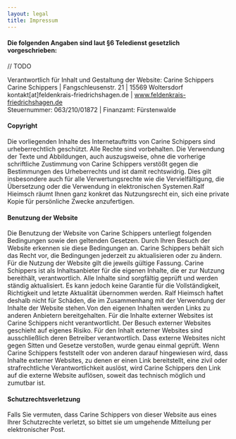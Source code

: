 ```yaml
---
layout: legal
title: Impressum
---
```


#### Die folgenden Angaben sind laut §6 Teledienst gesetzlich vorgeschrieben:

// TODO

Verantwortlich für Inhalt und Gestaltung der Website: Carine Schippers \
Carine Schippers  |  Fangschleusenstr. 21  |  15569 Woltersdorf \
kontakt[at]feldenkrais-friedrichshagen.de  |  www.feldenkrais-friedrichshagen.de \
Steuernummer: 063/210/01872  |  Finanzamt: Fürstenwalde

#### Copyright
Die vorliegenden Inhalte des Internetauftritts von Carine Schippers sind urheberrechtlich geschützt. Alle Rechte sind vorbehalten. Die Verwendung der Texte und Abbildungen, auch auszugsweise, ohne die vorherige schriftliche Zustimmung von Carine Schippers verstößt gegen die Bestimmungen des Urheberrechts und ist damit rechtswidrig. Dies gilt insbesondere auch für alle Verwertungsrechte wie die Vervielfältigung, die Übersetzung oder die Verwendung in elektronischen Systemen.Ralf Hieimsch räumt Ihnen ganz konkret das Nutzungsrecht ein, sich eine private Kopie für persönliche Zwecke anzufertigen.

#### Benutzung der Website
Die Benutzung der Website von Carine Schippers unterliegt folgenden Bedingungen sowie den geltenden Gesetzen. Durch Ihren Besuch der Website erkennen sie diese Bedingungen an. Carine Schippers behält sich das Recht vor, die Bedingungen jederzeit zu aktualisieren oder zu ändern. Für die Nutzung der Website gilt die jeweils gültige Fassung. Carine Schippers ist als Inhaltsanbieter für die eigenen Inhalte, die er zur Nutzung bereithält, verantwortlich. Alle Inhalte sind sorgfältig geprüft und werden ständig aktualisiert. Es kann jedoch keine Garantie für die Vollständigkeit, Richtigkeit und letzte Aktualität übernommen werden. Ralf Hieimsch haftet deshalb nicht für Schäden, die im Zusammenhang mit der Verwendung der Inhalte der Website stehen.Von den eigenen Inhalten werden Links zu anderen Anbietern bereitgehalten. Für die Inhalte externer Websites ist Carine Schippers nicht verantwortlicht. Der Besuch externer Websites geschieht auf eigenes Risiko. Für den Inhalt externer Websites sind ausschließlich deren Betreiber verantwortlich. Dass externe Websites nicht gegen Sitten und Gesetze verstoßen, wurde genau einmal geprüft. Wenn Carine Schippers feststellt oder von anderen darauf hingewiesen wird, dass Inhalte externer Websites, zu denen er einen Link bereitstellt, eine zivil oder strafrechtliche Verantwortlichkeit auslöst, wird Carine Schippers den Link auf die externe Website auflösen, soweit das technisch möglich und zumutbar ist.

#### Schutzrechtsverletzung
Falls Sie vermuten, dass Carine Schippers von dieser Website aus eines Ihrer Schutzrechte verletzt, so bittet sie um umgehende Mitteilung per elektronischer Post.
